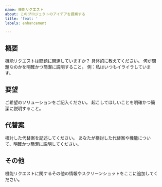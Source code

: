 ```yaml
---
name: 機能リクエスト
about: このプロジェクトのアイデアを提案する
title: 'feat: '
labels: enhancement

---
```


## 概要

機能リクエストは問題に関連していますか？
具体的に教えてください。
何が問題なのかを明確かつ簡潔に説明すること。
例：私はいつもイライラしています。

## 要望

ご希望のソリューションをご記入ください。
起こしてほしいことを明確かつ簡潔に説明すること。

## 代替案

検討した代替案を記述してください。
あなたが検討した代替案や機能について、明確かつ簡潔に説明してください。

## その他

機能リクエストに関するその他の情報やスクリーンショットをここに追加してください。
